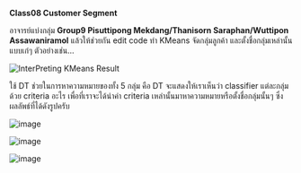 **Class08 Customer Segment**

อาจารย์แบ่งกลุ่ม **Group9	Pisuttipong Mekdang/Thanisorn Saraphan/Wuttipon Assawaniramol** แล้วให้ช่วยกัน edit code ทำ KMeans จัดกลุ่มลูกค้า และตั้งชื่อกลุ่มเหล่านั้นแบบเก๋ๆ ตัวอย่างเช่น...

![InterPreting KMeans Result](https://user-images.githubusercontent.com/73054276/146485155-7faa20bb-1323-4efd-bce6-3a2c17255ba3.PNG)

ใช้ DT ช่วยในการหาความหมายของทั้ง 5 กลุ่ม คือ DT จะแสดงให้เราเห็นว่า classifier แต่ละกลุ่มด้วย criteria อะไร เพื่อที่เราจะได้นำค่า criteria เหล่านั้นมาหาความหมายหรือตั้งชื่อกลุ่มนั้นๆ ซึ่งผลลัพธ์ที่ได้ดังรูปครับ

![image](https://user-images.githubusercontent.com/73054276/146575494-a8328fc7-81da-4663-9713-405e66b51b78.png)

![image](https://user-images.githubusercontent.com/73054276/146492992-3b53852f-6868-4c9a-a3e6-eb6568fd7f0e.png)

![image](https://user-images.githubusercontent.com/73054276/146983963-22d03d79-7d9e-4013-9ab9-fa9931a33279.png)
